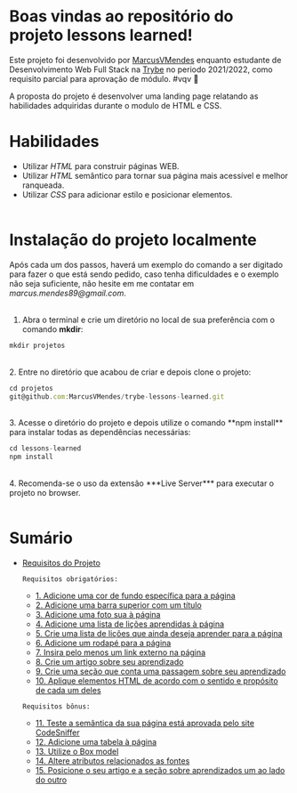 # Boas vindas ao repositório do projeto lessons learned!


Este projeto foi desenvolvido por [MarcusVMendes](http://www.linkedin.com/in/marcusvmendes-dev) enquanto estudante de Desenvolvimento Web Full Stack na [Trybe](https://www.linkedin.com/school/betrybe/) no periodo 2021/2022, como requisito parcial para aprovação de módulo.  #vqv 🚀

A proposta do projeto é desenvolver uma landing page relatando as habilidades adquiridas durante o modulo de HTML e CSS.


# Habilidades

* Utilizar _HTML_ para construir páginas WEB.
* Utilizar _HTML_ semântico para tornar sua página mais acessível e melhor ranqueada.
* Utilizar _CSS_ para adicionar estilo e posicionar elementos.<br><br>


# Instalação do projeto localmente

Após cada um dos passos, haverá um exemplo do comando a ser digitado para fazer o que está sendo pedido, caso tenha dificuldades e o exemplo não seja suficiente, não hesite em me contatar em _marcus.mendes89@gmail.com_.<br><br>

1. Abra o terminal e crie um diretório no local de sua preferência com o comando **mkdir**:

```javascript
mkdir projetos
```
<br>
2. Entre no diretório que acabou de criar e depois clone o projeto:

```javascript
cd projetos
git@github.com:MarcusVMendes/trybe-lessons-learned.git
```
<br>
3. Acesse o diretório do projeto e depois utilize o comando **npm install** para instalar todas as dependências necessárias:

```javascript
cd lessons-learned
npm install
```
<br>
4. Recomenda-se o uso da extensão ***Live Server*** para executar o projeto no browser. 
<br><br>


# Sumário


- [Requisitos do Projeto](#requisitos-do-projeto)

    `Requisitos obrigatórios:`
    - [1. Adicione uma cor de fundo específica para a página](#1-adicione-uma-cor-de-fundo-específica-para-a-página)
    - [2. Adicione uma barra superior com um título](#2-adicione-uma-barra-superior-com-um-título)
    - [3. Adicione uma foto sua à página](#3-adicione-uma-foto-sua-à-página)
    - [4. Adicione uma lista de lições aprendidas à página](#4-adicione-uma-lista-de-lições-aprendidas-à-página)
    - [5. Crie uma lista de lições que ainda deseja aprender para a página](#5-crie-uma-lista-de-lições-que-ainda-deseja-aprender-para-a-página)
    - [6. Adicione um rodapé para a página](#6-adicione-um-rodapé-para-a-página)
    - [7. Insira pelo menos um link externo na página](#7-insira-pelo-menos-um-link-externo-na-página)
    - [8. Crie um artigo sobre seu aprendizado](#8-crie-um-artigo-sobre-seu-aprendizado)
    - [9. Crie uma seção que conta uma passagem sobre seu aprendizado](#9-crie-uma-seção-que-conta-uma-passagem-sobre-seu-aprendizado)
    - [10. Aplique elementos HTML de acordo com o sentido e propósito de cada um deles](#10-aplique-elementos-html-de-acordo-com-o-sentido-e-propósito-de-cada-um-deles)

    `Requisitos bônus:`
    - [11. Teste a semântica da sua página está aprovada pelo site CodeSniffer](#11-teste-a-semântica-da-sua-página-está-aprovada-pelo-site-codesniffer)
    - [12. Adicione uma tabela à página](#12-adicione-uma-tabela-à-página)
    - [13. Utilize o Box model](#13-utilize-o-box-model)
    - [14. Altere atributos relacionados as fontes](#14-altere-atributos-relacionados-as-fontes)
    - [15. Posicione o seu artigo e a seção sobre aprendizados um ao lado do outro](#15-posicione-o-seu-artigo-e-a-seção-sobre-aprendizados-um-ao-lado-do-outro)